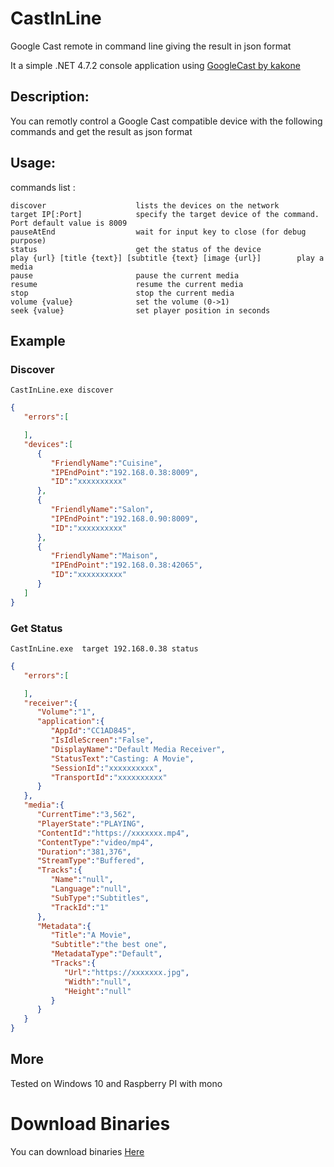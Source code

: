 # CastInLine 
Google Cast remote in command line giving the result in json format

It a simple .NET 4.7.2 console application using [GoogleCast by kakone](https://github.com/kakone/GoogleCast "GoogleCast by kakone") 

## Description:
You can remotly control a Google Cast compatible device with the following commands and get the result as json format

## Usage:
commands list :

    discover					lists the devices on the network
    target IP[:Port]			specify the target device of the command. Port default value is 8009
    pauseAtEnd				    wait for input key to close (for debug purpose)
    status					    get the status of the device
    play {url} [title {text}] [subtitle {text} [image {url}]        play a media
    pause					    pause the current media
    resume					    resume the current media
    stop						stop the current media
    volume {value}			    set the volume (0->1)
    seek {value}				set player position in seconds
  
## Example

### Discover
`CastInLine.exe discover`

```json
{ 
   "errors":[ 

   ],
   "devices":[ 
      { 
         "FriendlyName":"Cuisine",
         "IPEndPoint":"192.168.0.38:8009",
         "ID":"xxxxxxxxxx"
      },
      { 
         "FriendlyName":"Salon",
         "IPEndPoint":"192.168.0.90:8009",
         "ID":"xxxxxxxxxx"
      },
      { 
         "FriendlyName":"Maison",
         "IPEndPoint":"192.168.0.38:42065",
         "ID":"xxxxxxxxxx"
      }
   ]
}
```
### Get Status
`CastInLine.exe  target 192.168.0.38 status`
```json
{ 
   "errors":[ 

   ],
   "receiver":{ 
      "Volume":"1",
      "application":{ 
         "AppId":"CC1AD845",
         "IsIdleScreen":"False",
         "DisplayName":"Default Media Receiver",
         "StatusText":"Casting: A Movie",
         "SessionId":"xxxxxxxxxx",
         "TransportId":"xxxxxxxxxx"
      }
   },
   "media":{ 
      "CurrentTime":"3,562",
      "PlayerState":"PLAYING",
      "ContentId":"https://xxxxxxx.mp4",
      "ContentType":"video/mp4",
      "Duration":"381,376",
      "StreamType":"Buffered",
      "Tracks":{ 
         "Name":"null",
         "Language":"null",
         "SubType":"Subtitles",
         "TrackId":"1"
      },
      "Metadata":{ 
         "Title":"A Movie",
         "Subtitle":"the best one",
         "MetadataType":"Default",
         "Tracks":{ 
            "Url":"https://xxxxxxx.jpg",
            "Width":"null",
            "Height":"null"
         }
      }
   }
}
```
## More
Tested on Windows 10 and Raspberry PI with mono

# Download Binaries

You can download binaries [Here](https://github.com/milouz-corp/CastInLine/releases/download/1/Release.zip)

